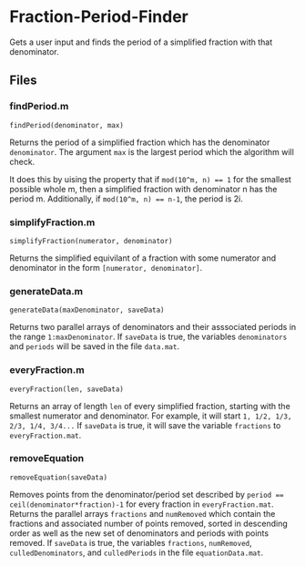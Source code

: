 # Fraction-Period-Finder
Gets a user input and finds the period of a simplified fraction with that denominator.

## Files

### findPeriod.m

`findPeriod(denominator, max)`

Returns the period of a simplified fraction which has the denominator `denominator`. The argument `max` is the largest period which the algorithm will check.

It does this by uising the property that if `mod(10^m, n) == 1` for the smallest possible whole m, then a simplified fraction with denominator n has the period m. Additionally, if `mod(10^m, n) == n-1`, the period is 2i.

### simplifyFraction.m

`simplifyFraction(numerator, denominator)`

Returns the simplified equivilant of a fraction with some numerator and denominator in the form `[numerator, denominator]`.

### generateData.m

`generateData(maxDenominator, saveData)`

Returns two parallel arrays of denominators and their asssociated periods in the range `1:maxDenominator`. If `saveData` is true, the variables `denominators` and `periods` will be saved in the file `data.mat`.

### everyFraction.m

`everyFraction(len, saveData)`

Returns an array of length `len` of every simplified fraction, starting with the smallest numerator and denominator. For example, it will start `1, 1/2, 1/3, 2/3, 1/4, 3/4...` If `saveData` is true, it will save the variable `fractions` to `everyFraction.mat`.

### removeEquation

`removeEquation(saveData)`

Removes points from the denominator/period set described by `period == ceil(denominator*fraction)-1` for every fraction in `everyFraction.mat`. Returns the parallel arrays `fractions` and `numRemoved` which contain the fractions and associated number of points removed, sorted in descending order as well as the new set of denominators and periods with points removed. If `saveData` is true, the variables `fractions`, `numRemoved`, `culledDenominators`, and `culledPeriods` in the file `equationData.mat`.
